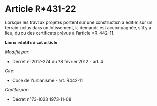 # Article R*431-22

Lorsque les travaux projetés portent sur une construction à édifier sur un terrain inclus dans un lotissement, la demande est
accompagnée, s'il y a lieu, du ou des certificats prévus à l'article *R. 442-11.

**Liens relatifs à cet article**

_Modifié par_:

  - Décret n°2012-274 du 28 février 2012 - art. 4

_Cite_:

  - Code de l'urbanisme - art. R442-11

_Codifié par_:

  - Décret n°73-1023 1973-11-08
